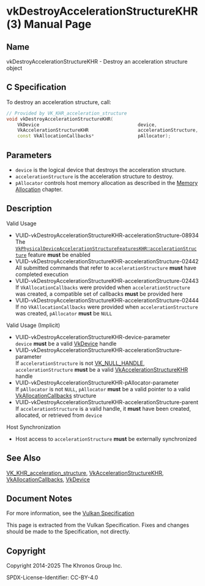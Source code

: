 # vkDestroyAccelerationStructureKHR(3) Manual Page

## Name

vkDestroyAccelerationStructureKHR - Destroy an acceleration structure object



## [](#_c_specification)C Specification

To destroy an acceleration structure, call:

```c++
// Provided by VK_KHR_acceleration_structure
void vkDestroyAccelerationStructureKHR(
    VkDevice                                    device,
    VkAccelerationStructureKHR                  accelerationStructure,
    const VkAllocationCallbacks*                pAllocator);
```

## [](#_parameters)Parameters

- `device` is the logical device that destroys the acceleration structure.
- `accelerationStructure` is the acceleration structure to destroy.
- `pAllocator` controls host memory allocation as described in the [Memory Allocation](https://registry.khronos.org/vulkan/specs/latest/html/vkspec.html#memory-allocation) chapter.

## [](#_description)Description

Valid Usage

- [](#VUID-vkDestroyAccelerationStructureKHR-accelerationStructure-08934)VUID-vkDestroyAccelerationStructureKHR-accelerationStructure-08934  
  The [`VkPhysicalDeviceAccelerationStructureFeaturesKHR`::`accelerationStructure`](https://registry.khronos.org/vulkan/specs/latest/html/vkspec.html#features-accelerationStructure) feature **must** be enabled
- [](#VUID-vkDestroyAccelerationStructureKHR-accelerationStructure-02442)VUID-vkDestroyAccelerationStructureKHR-accelerationStructure-02442  
  All submitted commands that refer to `accelerationStructure` **must** have completed execution
- [](#VUID-vkDestroyAccelerationStructureKHR-accelerationStructure-02443)VUID-vkDestroyAccelerationStructureKHR-accelerationStructure-02443  
  If `VkAllocationCallbacks` were provided when `accelerationStructure` was created, a compatible set of callbacks **must** be provided here
- [](#VUID-vkDestroyAccelerationStructureKHR-accelerationStructure-02444)VUID-vkDestroyAccelerationStructureKHR-accelerationStructure-02444  
  If no `VkAllocationCallbacks` were provided when `accelerationStructure` was created, `pAllocator` **must** be `NULL`

Valid Usage (Implicit)

- [](#VUID-vkDestroyAccelerationStructureKHR-device-parameter)VUID-vkDestroyAccelerationStructureKHR-device-parameter  
  `device` **must** be a valid [VkDevice](https://registry.khronos.org/vulkan/specs/latest/man/html/VkDevice.html) handle
- [](#VUID-vkDestroyAccelerationStructureKHR-accelerationStructure-parameter)VUID-vkDestroyAccelerationStructureKHR-accelerationStructure-parameter  
  If `accelerationStructure` is not [VK\_NULL\_HANDLE](https://registry.khronos.org/vulkan/specs/latest/man/html/VK_NULL_HANDLE.html), `accelerationStructure` **must** be a valid [VkAccelerationStructureKHR](https://registry.khronos.org/vulkan/specs/latest/man/html/VkAccelerationStructureKHR.html) handle
- [](#VUID-vkDestroyAccelerationStructureKHR-pAllocator-parameter)VUID-vkDestroyAccelerationStructureKHR-pAllocator-parameter  
  If `pAllocator` is not `NULL`, `pAllocator` **must** be a valid pointer to a valid [VkAllocationCallbacks](https://registry.khronos.org/vulkan/specs/latest/man/html/VkAllocationCallbacks.html) structure
- [](#VUID-vkDestroyAccelerationStructureKHR-accelerationStructure-parent)VUID-vkDestroyAccelerationStructureKHR-accelerationStructure-parent  
  If `accelerationStructure` is a valid handle, it **must** have been created, allocated, or retrieved from `device`

Host Synchronization

- Host access to `accelerationStructure` **must** be externally synchronized

## [](#_see_also)See Also

[VK\_KHR\_acceleration\_structure](https://registry.khronos.org/vulkan/specs/latest/man/html/VK_KHR_acceleration_structure.html), [VkAccelerationStructureKHR](https://registry.khronos.org/vulkan/specs/latest/man/html/VkAccelerationStructureKHR.html), [VkAllocationCallbacks](https://registry.khronos.org/vulkan/specs/latest/man/html/VkAllocationCallbacks.html), [VkDevice](https://registry.khronos.org/vulkan/specs/latest/man/html/VkDevice.html)

## [](#_document_notes)Document Notes

For more information, see the [Vulkan Specification](https://registry.khronos.org/vulkan/specs/latest/html/vkspec.html#vkDestroyAccelerationStructureKHR)

This page is extracted from the Vulkan Specification. Fixes and changes should be made to the Specification, not directly.

## [](#_copyright)Copyright

Copyright 2014-2025 The Khronos Group Inc.

SPDX-License-Identifier: CC-BY-4.0